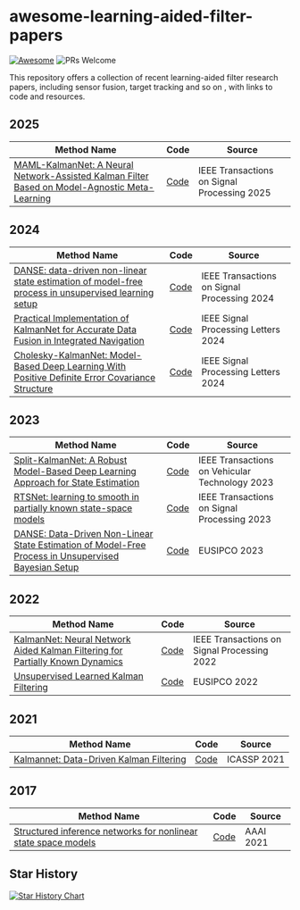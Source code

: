 # awesome-learning-aided-filter-papers
[![Awesome](https://awesome.re/badge.svg)](https://awesome.re) ![PRs Welcome](https://img.shields.io/badge/PRs-Welcome-green)

This repository offers a collection of recent learning-aided filter research papers, including sensor fusion, target tracking and so on , with links to code and resources.

## 2025
| Method Name | Code | Source |
| ------- | ------ | ------ |
| [MAML-KalmanNet: A Neural Network-Assisted Kalman Filter Based on Model-Agnostic Meta-Learning](https://ieeexplore.ieee.org/document/10883047) | [Code](https://github.com/ShanLi-2000/MAML-KalmanNet) |IEEE Transactions on Signal Processing 2025 |



## 2024
| Method Name | Code | Source |
| ------- | ------ | ------ |
| [DANSE: data-driven non-linear state estimation of model-free process in unsupervised learning setup](https://ieeexplore.ieee.org/document/10289946) | [Code](https://github.com/saikatchatt/danse-jrnl) |IEEE Transactions on Signal Processing 2024 |
| [Practical Implementation of KalmanNet for Accurate  Data Fusion in Integrated Navigation](https://ieeexplore.ieee.org/document/10605082) | [Code](https://github.com/SongJgit/KalmanNet4SensorFusion) |IEEE Signal Processing Letters 2024 |
| [Cholesky-KalmanNet: Model-Based Deep Learning With Positive Definite Error Covariance Structure](https://ieeexplore.ieee.org/document/10804573) | [Code]() |IEEE Signal Processing Letters 2024 |


## 2023
| Method Name | Code | Source |
| ------- | ------ | ------ |
| [Split-KalmanNet: A Robust Model-Based Deep Learning Approach for State Estimation](https://ieeexplore.ieee.org/abstract/document/10120968) | [Code](https://github.com/geonchoi/Split-KalmanNet) |IEEE Transactions on Vehicular Technology 2023 |
| [RTSNet: learning to smooth in partially known state-space models](https://ieeexplore.ieee.org/document/10322579/) | [Code](https://github.com/KalmanNet/RTSNet_TSP) |IEEE Transactions on Signal Processing 2023 |
| [DANSE: Data-Driven Non-Linear State Estimation of Model-Free Process in Unsupervised Bayesian Setup](https://ieeexplore.ieee.org/document/10289946) | [Code](https://github.com/saikatchatt/danse-jrnl) |EUSIPCO 2023 |



## 2022
| Method Name | Code | Source |
| ------- | ------ | ------ |
| [KalmanNet: Neural Network Aided Kalman Filtering for Partially Known Dynamics](https://ieeexplore.ieee.org/document/9733186) | [Code](https://github.com/KalmanNet/KalmanNet_TSP) | IEEE Transactions on Signal Processing 2022 |
| [Unsupervised Learned Kalman Filtering](https://ieeexplore.ieee.org/document/9909801) | [Code](https://github.com/KalmanNet/Unsupervised_EUSIPCO_22) | EUSIPCO 2022 |

## 2021

| Method Name | Code | Source |
| ------- | ------ | ------ |
| [Kalmannet: Data-Driven Kalman Filtering](https://ieeexplore.ieee.org/document/9413750) | [Code](https://github.com/KalmanNet/KalmanNet_TSP) | ICASSP 2021 |


## 2017

| Method Name | Code | Source |
| ------- | ------ | ------ |
| [Structured inference networks for nonlinear state space models](https://aaai.org/papers/10779-aaai-31-2017/) | [Code](https://github.com/yjlolo/pytorch-deep-markov-model) | AAAI 2021 |




## Star History

[![Star History Chart](https://api.star-history.com/svg?repos=SongJgit/awesome-learning-aided-filter-papers&type=Timeline)](https://www.star-history.com/#SongJgit/awesome-learning-aided-filter-papers&Timeline)